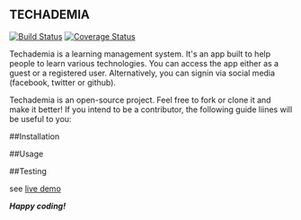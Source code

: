 ## TECHADEMIA

[![Build Status](https://travis-ci.org/andela-fokosun/Checkpoint4.svg)](https://travis-ci.org/andela-fokosun/Checkpoint4)
[![Coverage Status](https://coveralls.io/repos/andela-fokosun/Checkpoint4/badge.svg?branch=master&service=github)](https://coveralls.io/github/andela-fokosun/Checkpoint4?branch=master)

Techademia is a learning management system. It's an app built to help people to learn various technologies. You can access the app either as a guest or a registered user. Alternatively, you can signin via social media (facebook, twitter or github).

Techademia is an open-source project. Feel free to fork or clone it and make it better! If you intend to be a contributor, the following guide liines will be useful to you:

##Installation

##Usage

##Testing

see [live demo](http://techademia.herokuapp.com/)

***Happy coding!***

